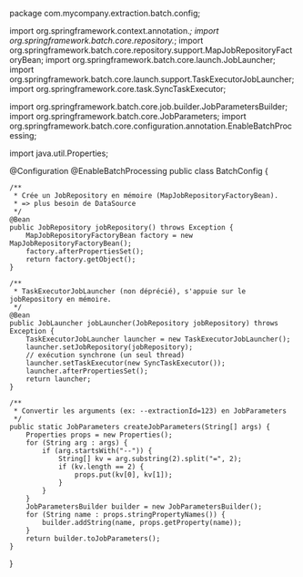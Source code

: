package com.mycompany.extraction.batch.config;

import org.springframework.context.annotation.*;
import org.springframework.batch.core.repository.*;
import org.springframework.batch.core.repository.support.MapJobRepositoryFactoryBean;
import org.springframework.batch.core.launch.JobLauncher;
import org.springframework.batch.core.launch.support.TaskExecutorJobLauncher;
import org.springframework.core.task.SyncTaskExecutor;

import org.springframework.batch.core.job.builder.JobParametersBuilder;
import org.springframework.batch.core.JobParameters;
import org.springframework.batch.core.configuration.annotation.EnableBatchProcessing;

import java.util.Properties;

@Configuration
@EnableBatchProcessing
public class BatchConfig {

    /**
     * Crée un JobRepository en mémoire (MapJobRepositoryFactoryBean).
     * => plus besoin de DataSource
     */
    @Bean
    public JobRepository jobRepository() throws Exception {
        MapJobRepositoryFactoryBean factory = new MapJobRepositoryFactoryBean();
        factory.afterPropertiesSet();
        return factory.getObject();
    }

    /**
     * TaskExecutorJobLauncher (non déprécié), s'appuie sur le jobRepository en mémoire.
     */
    @Bean
    public JobLauncher jobLauncher(JobRepository jobRepository) throws Exception {
        TaskExecutorJobLauncher launcher = new TaskExecutorJobLauncher();
        launcher.setJobRepository(jobRepository);
        // exécution synchrone (un seul thread)
        launcher.setTaskExecutor(new SyncTaskExecutor());
        launcher.afterPropertiesSet();
        return launcher;
    }

    /**
     * Convertir les arguments (ex: --extractionId=123) en JobParameters
     */
    public static JobParameters createJobParameters(String[] args) {
        Properties props = new Properties();
        for (String arg : args) {
            if (arg.startsWith("--")) {
                String[] kv = arg.substring(2).split("=", 2);
                if (kv.length == 2) {
                    props.put(kv[0], kv[1]);
                }
            }
        }
        JobParametersBuilder builder = new JobParametersBuilder();
        for (String name : props.stringPropertyNames()) {
            builder.addString(name, props.getProperty(name));
        }
        return builder.toJobParameters();
    }
}
